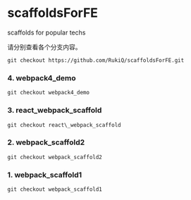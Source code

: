 # scaffoldsForFE

scaffolds for popular techs

请分别查看各个分支内容。

```
git checkout https://github.com/RukiQ/scaffoldsForFE.git
```

### 4. webpack4_demo

```
git checkout webpack4_demo
```

### 3. react\_webpack_scaffold

```
git checkout react\_webpack_scaffold
```

### 2. webpack_scaffold2

```
git checkout webpack_scaffold2
```


### 1. webpack_scaffold1

```
git checkout webpack_scaffold1
```

